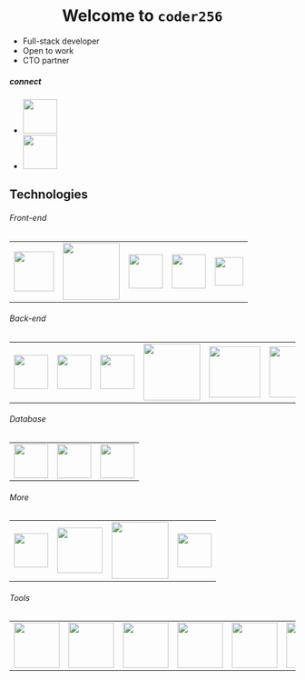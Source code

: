 # &nbsp;&nbsp;&nbsp;&nbsp;&nbsp;&nbsp;&nbsp;&nbsp;&nbsp;&nbsp;&nbsp;&nbsp;&nbsp; Welcome to `coder256`

- Full-stack developer
- Open to work
- CTO partner

##### connect
- [<img src="https://www.cdnlogo.com/logos/l/37/linkedin.svg" height="60">](https://www.linkedin.com/in/andrewmugasa/)
- [<img src="https://www.cdnlogo.com/logos/t/37/telegram.svg" height="60">](https://t.me/ganxtamugs)

## Technologies
###### Front-end
|  |  |  |  | |
| ---: | :---: | :---: | :---: | :---: |
| <img src="https://www.cdnlogo.com/logos/h/90/html-5.svg" height="70"> | <img src="https://www.cdnlogo.com/logos/c/59/css-3.svg" height="100">| <img src="https://www.cdnlogo.com/logos/j/44/javascript.svg" height="60"> | <img src="https://www.cdnlogo.com/logos/v/69/vue.svg" height="60"> | <img src="https://www.cdnlogo.com/logos/b/50/bootstrap.svg" height="50">


###### Back-end
|       |  |  | | | |
| :---        |    :----:  |  ---: | ---: | ---: | ---: |
| <img src="https://www.cdnlogo.com/logos/l/23/laravel.svg" height="60"> | <img src="https://www.cdnlogo.com/logos/p/71/php.svg" height="60">| <img src="https://www.cdnlogo.com/logos/p/3/python.svg" height="60"> | <img src="https://www.cdnlogo.com/logos/d/97/django-community.svg" width="100">| <img src="https://www.cdnlogo.com/logos/f/50/flask.svg" height="90">| <img src="https://www.cdnlogo.com/logos/n/79/node-js.svg" height="90">


###### Database
| | | |
| :---: | :---: | --- |
| <img src="https://www.cdnlogo.com/logos/p/93/postgresql.svg" height="60"> |<img src="https://www.cdnlogo.com/logos/m/10/mysql.svg" height="60">| <img src="https://www.cdnlogo.com/logos/s/41/sqlite.svg" height="60">

###### More
| | | ||
| :---: | :---: | --- | --- |
| <img src="https://www.cdnlogo.com/logos/f/30/flutter.svg" height="60"> |<img src="https://www.cdnlogo.com/logos/w/94/wordpress-blue.svg" height="80">|<img src="https://www.cdnlogo.com/logos/f/30/firebase.svg" height="100">| <img src="https://www.cdnlogo.com/logos/d/69/digitalocean.svg" height="60"> |


###### Tools
| | | | | | |
|:---: | :---: | :---: | :---: |:---: |:---: |
|<img src="https://www.cdnlogo.com/logos/d/41/docker.svg" height="80">| <img src="https://www.cdnlogo.com/logos/g/31/github.svg" width="80">|<img src="https://www.cdnlogo.com/logos/p/61/phpstorm.svg" height="80">|<img src="https://www.cdnlogo.com/logos/a/36/android-studio.svg" height="80">|<img src="https://www.cdnlogo.com/logos/g/37/gitlab.svg" height="80">|<img src="https://www.cdnlogo.com/logos/p/20/postman.svg" height="80">|

